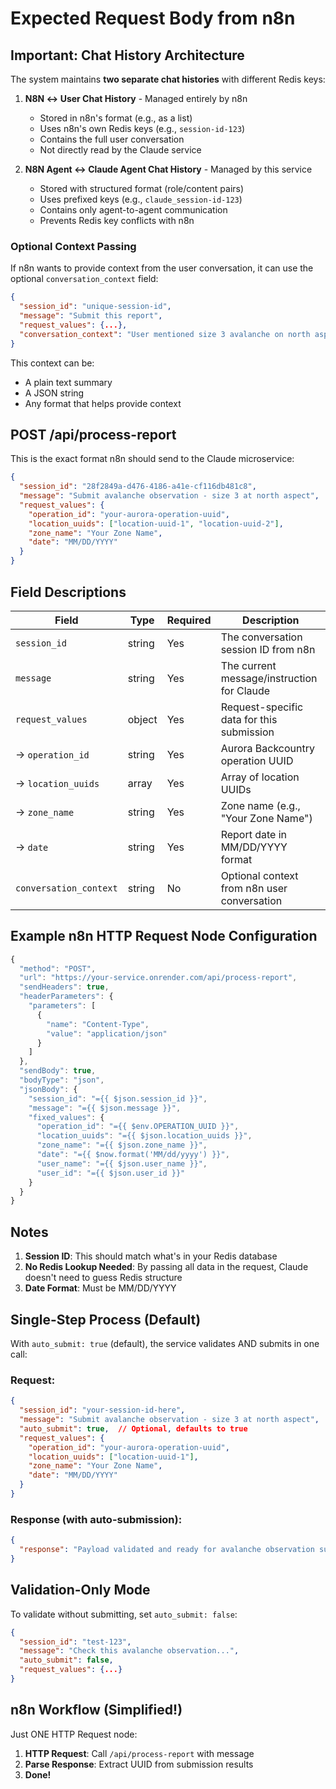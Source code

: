 # Expected Request Body from n8n

## Important: Chat History Architecture

The system maintains **two separate chat histories** with different Redis keys:

1. **N8N ↔ User Chat History** - Managed entirely by n8n
   - Stored in n8n's format (e.g., as a list)
   - Uses n8n's own Redis keys (e.g., `session-id-123`)
   - Contains the full user conversation
   - Not directly read by the Claude service

2. **N8N Agent ↔ Claude Agent Chat History** - Managed by this service
   - Stored with structured format (role/content pairs)
   - Uses prefixed keys (e.g., `claude_session-id-123`)
   - Contains only agent-to-agent communication
   - Prevents Redis key conflicts with n8n

### Optional Context Passing

If n8n wants to provide context from the user conversation, it can use the optional `conversation_context` field:

```json
{
  "session_id": "unique-session-id",
  "message": "Submit this report",
  "request_values": {...},
  "conversation_context": "User mentioned size 3 avalanche on north aspect at 2100m"
}
```

This context can be:
- A plain text summary
- A JSON string
- Any format that helps provide context

## POST /api/process-report

This is the exact format n8n should send to the Claude microservice:

```json
{
  "session_id": "28f2849a-d476-4186-a41e-cf116db481c8",
  "message": "Submit avalanche observation - size 3 at north aspect",
  "request_values": {
    "operation_id": "your-aurora-operation-uuid",
    "location_uuids": ["location-uuid-1", "location-uuid-2"],
    "zone_name": "Your Zone Name",
    "date": "MM/DD/YYYY"
  }
}
```

## Field Descriptions

| Field | Type | Required | Description |
|-------|------|----------|-------------|
| `session_id` | string | Yes | The conversation session ID from n8n |
| `message` | string | Yes | The current message/instruction for Claude |
| `request_values` | object | Yes | Request-specific data for this submission |
| → `operation_id` | string | Yes | Aurora Backcountry operation UUID |
| → `location_uuids` | array | Yes | Array of location UUIDs |
| → `zone_name` | string | Yes | Zone name (e.g., "Your Zone Name") |
| → `date` | string | Yes | Report date in MM/DD/YYYY format |
| `conversation_context` | string | No | Optional context from n8n user conversation |

## Example n8n HTTP Request Node Configuration

```javascript
{
  "method": "POST",
  "url": "https://your-service.onrender.com/api/process-report",
  "sendHeaders": true,
  "headerParameters": {
    "parameters": [
      {
        "name": "Content-Type",
        "value": "application/json"
      }
    ]
  },
  "sendBody": true,
  "bodyType": "json",
  "jsonBody": {
    "session_id": "={{ $json.session_id }}",
    "message": "={{ $json.message }}",
    "fixed_values": {
      "operation_id": "={{ $env.OPERATION_UUID }}",
      "location_uuids": "={{ $json.location_uuids }}",
      "zone_name": "={{ $json.zone_name }}",
      "date": "={{ $now.format('MM/dd/yyyy') }}",
      "user_name": "={{ $json.user_name }}",
      "user_id": "={{ $json.user_id }}"
    }
  }
}
```

## Notes

1. **Session ID**: This should match what's in your Redis database
2. **No Redis Lookup Needed**: By passing all data in the request, Claude doesn't need to guess Redis structure
3. **Date Format**: Must be MM/DD/YYYY

## Single-Step Process (Default)

With `auto_submit: true` (default), the service validates AND submits in one call:

### Request:
```json
{
  "session_id": "your-session-id-here",
  "message": "Submit avalanche observation - size 3 at north aspect",
  "auto_submit": true,  // Optional, defaults to true
  "request_values": {
    "operation_id": "your-aurora-operation-uuid",
    "location_uuids": ["location-uuid-1"],
    "zone_name": "Your Zone Name",
    "date": "MM/DD/YYYY"
  }
}
```

### Response (with auto-submission):
```json
{
  "response": "Payload validated and ready for avalanche observation submission\n\nAuto-submission results:\navalanche_observation: Submitted (UUID: 123e4567-e89b-12d3-a456)"
}
```

## Validation-Only Mode

To validate without submitting, set `auto_submit: false`:

```json
{
  "session_id": "test-123",
  "message": "Check this avalanche observation...",
  "auto_submit": false,
  "request_values": {...}
}
```

## n8n Workflow (Simplified!)

Just ONE HTTP Request node:
1. **HTTP Request**: Call `/api/process-report` with message
2. **Parse Response**: Extract UUID from submission results
3. **Done!**
